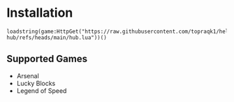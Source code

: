 # Installation
```
loadstring(game:HttpGet("https://raw.githubusercontent.com/topraqk1/helixia-hub/refs/heads/main/hub.lua"))()
```

## Supported Games
- Arsenal
- Lucky Blocks
- Legend of Speed
